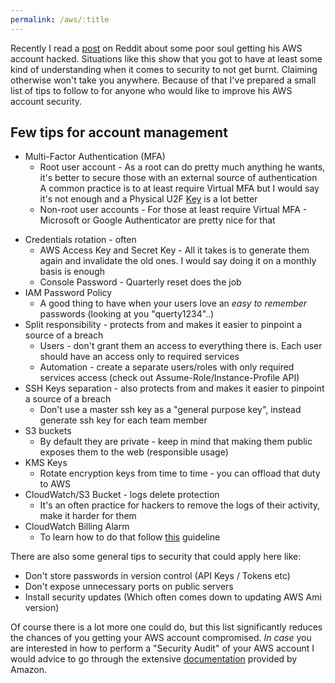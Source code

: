 ```yaml
---
permalink: /aws/:title
---
```


Recently I read a [post](https://www.reddit.com/r/aws/comments/8rj9ep/my_aws_account_was_hacked/) on Reddit about some poor soul getting his AWS account hacked.
Situations like this show that you got to have at least some kind of understanding when it comes to security to not get burnt.
Claiming otherwise won't take you anywhere.
Because of that I've prepared a small list of tips to follow to for anyone who would like to improve his AWS account security.

## Few tips for account management

* Multi-Factor Authentication (MFA)
    * Root user account - As a root can do pretty much anything he wants, it's better to secure those with an external source of authentication
    A common practice is to at least require Virtual MFA but I would say it's not enough and a Physical U2F [Key](https://www.amazon.com/Yubico-YubiKey-USB-Two-Factor-Authentication/dp/B018Y1Q71M?ref=ast_p_ep) is a lot better
    * Non-root user accounts - For those at least require Virtual MFA - Microsoft or Google Authenticator are pretty nice for that
- Credentials rotation - often
    * AWS Access Key and Secret Key - All it takes is to generate them again and invalidate the old ones. I would say doing it on a monthly basis is enough
    * Console Password - Quarterly reset does the job
- IAM Password Policy
    * A good thing to have when your users love an _easy to remember_ passwords (looking at you "querty1234"..)
- Split responsibility - protects from and makes it easier to pinpoint a source of a breach
    * Users - don't grant them an access to everything there is. Each user should have an access only to required services
    * Automation - create a separate users/roles with only required services access (check out Assume-Role/Instance-Profile API)
- SSH Keys separation - also protects from and makes it easier to pinpoint a source of a breach
    * Don't use a master ssh key as a "general purpose key", instead generate ssh key for each team member
- S3 buckets
    * By default they are private - keep in mind that making them public exposes them to the web (responsible usage)
- KMS Keys
    * Rotate encryption keys from time to time - you can offload that duty to AWS
- CloudWatch/S3 Bucket - logs delete protection
    * It's an often practice for hackers to remove the logs of their activity, make it harder for them
- CloudWatch Billing Alarm
    * To learn how to do that follow [this](https://docs.aws.amazon.com/AmazonCloudWatch/latest/monitoring/monitor_estimated_charges_with_cloudwatch.html) guideline

There are also some general tips to security that could apply here like:

- Don't store passwords in version control (API Keys / Tokens etc)
- Don't expose unnecessary ports on public servers
- Install security updates (Which often comes down to updating AWS Ami version)

Of course there is a lot more one could do, but this list significantly reduces the chances of you getting your AWS account compromised.
_In case_ you are interested in how to perform a "Security Audit" of your AWS account I would advice to go through the extensive [documentation](https://docs.aws.amazon.com/general/latest/gr/aws-security-audit-guide.html)
provided by Amazon.